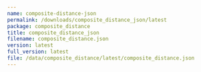 ```yaml
---
name: composite-distance-json
permalink: /downloads/composite_distance_json/latest
package: composite_distance
title: composite_distance_json
filename: composite_distance.json
version: latest
full_version: latest
file: /data/composite_distance/latest/composite_distance.json
---
```

